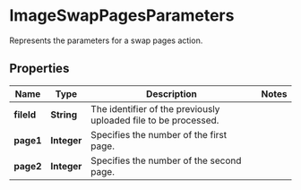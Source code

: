 

# ImageSwapPagesParameters

Represents the parameters for a swap pages action.
## Properties

Name | Type | Description | Notes
------------ | ------------- | ------------- | -------------
**fileId** | **String** | The identifier of the previously uploaded file to be processed. | 
**page1** | **Integer** | Specifies the number of the first page. | 
**page2** | **Integer** | Specifies the number of the second page. | 



